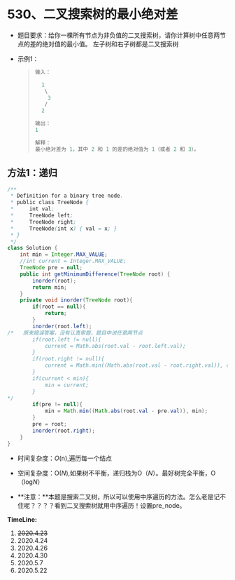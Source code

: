 # 530、二叉搜索树的最小绝对差

- 题目要求：给你一棵所有节点为非负值的二叉搜索树，请你计算树中任意两节点的差的绝对值的最小值。
  左子树和右子树都是二叉搜索树

- 示例1：

  >```java
  >输入：
  >
  >   1
  >    \
  >     3
  >    /
  >   2
  >
  >输出：
  >1
  >
  >解释：
  >最小绝对差为 1，其中 2 和 1 的差的绝对值为 1（或者 2 和 3）。
  >```

## 方法1：递归

```java
/**
 * Definition for a binary tree node.
 * public class TreeNode {
 *     int val;
 *     TreeNode left;
 *     TreeNode right;
 *     TreeNode(int x) { val = x; }
 * }
 */
class Solution {
    int min = Integer.MAX_VALUE;
    //int current = Integer.MAX_VALUE;
    TreeNode pre = null;
    public int getMinimumDifference(TreeNode root) {
        inorder(root);
        return min;
    }
    private void inorder(TreeNode root){
        if(root == null){
            return;
        }
        inorder(root.left);
/*   原来错误答案，没有认真审题，题目中说任意两节点
        if(root.left != null){
            current = Math.abs(root.val - root.left.val);
        }
        if(root.right != null){
            current = Math.min((Math.abs(root.val - root.right.val)), current);
        }
        if(current < min){
            min = current;
        }
*/        
        if(pre != null){
            min = Math.min((Math.abs(root.val - pre.val)), min);
        }
        pre = root;
        inorder(root.right);
    }
}
```

- 时间复杂度：*O*(n),遍历每一个结点

- 空间复杂度：O(*N*),如果树不平衡，递归栈为O（*N*）。最好树完全平衡，O（log*N*）

- **注意：**本题是搜索二叉树，所以可以使用中序遍历的方法。怎么老是记不住呢？？？？看到二叉搜索树就用中序遍历！设置pre_node。



**TimeLine:**

1. ~~2020.4.23~~
2. 2020.4.24
3. 2020.4.26
4. 2020.4.30
5. 2020.5.7
6. 2020.5.22